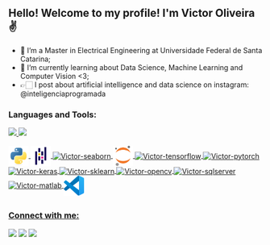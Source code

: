 ## Hello! Welcome to my profile! I'm Victor Oliveira ✌

- 🔭 I’m a Master in Electrical Engineering at Universidade Federal de Santa Catarina;
- 🌱 I’m currently learning about Data Science, Machine Learning and Computer Vision <3;
- 👉🏻 I post about artificial intelligence and data science on instagram: @inteligenciaprogramada

<h3 align="left">Languages and Tools:</h3>
<div>
  <a href="https://github.com/victor-hro">
  <img height="180em" src="https://github-readme-stats.vercel.app/api?username=victor-hro&show_icons=true&theme=dracula&include_all_commits=true&count_private=true"/>
  <img height="180em" src="https://github-readme-stats.vercel.app/api/top-langs/?username=victor-hro&layout=compact&langs_count=7&theme=dracula"/>
</div>
<div style="display: inline_block"><br>
  <img align="center" alt="Victor-python" height="40" width="40" src="https://raw.githubusercontent.com/devicons/devicon/master/icons/python/python-original.svg">
  <img align="center" alt="Victor-pandas" height="40" width="40" src="https://raw.githubusercontent.com/devicons/devicon/2ae2a900d2f041da66e950e4d48052658d850630/icons/pandas/pandas-original.svg">
  <img align="center" alt="Victor-seaborn" height="40" width="40" src="https://seaborn.pydata.org/_images/logo-mark-lightbg.svg">
  <img align="center" alt="Victor-jupyter" height="40" width="40" src="https://raw.githubusercontent.com/devicons/devicon/master/icons/jupyter/jupyter-original.svg">
  <img align="center" alt="Victor-tensorflow" height="40" width="40" src="https://www.vectorlogo.zone/logos/tensorflow/tensorflow-icon.svg">
  <img align="center" alt="Victor-pytorch" height="40" width="40" src="https://www.vectorlogo.zone/logos/pytorch/pytorch-icon.svg">
  <img align="center" alt="Victor-keras" height="40" width="40" src="https://github.com/valohai/ml-logos/blob/master/keras.svg">
  <img align="center" alt="Victor-sklearn" height="40" width="40" src="https://upload.wikimedia.org/wikipedia/commons/0/05/Scikit_learn_logo_small.svg"">
  <img align="center" alt="Victor-opencv" height="40" width="40" src="https://www.vectorlogo.zone/logos/opencv/opencv-icon.svg">
  <img align="center" alt="Victor-sqlserver" height="40" width="40" src="https://www.svgrepo.com/show/303229/microsoft-sql-server-logo.svg">
  <img align="center" alt="Victor-matlab" height="40" width="40" src="https://upload.wikimedia.org/wikipedia/commons/2/21/Matlab_Logo.png">
  <img align="center" alt="Victor-vscode" height="40" width="40" src="https://raw.githubusercontent.com/devicons/devicon/master/icons/vscode/vscode-original.svg">

  
##
 <h3 align="left">Connect with me:</h3>
<div> 
   <a href = "victoroliveira.eng@hotmail.com"><img src="https://cdn.icon-icons.com/icons2/2530/PNG/96/outlook_button_icon_151845.png" target="_blank"></a>
  <a href="https://www.linkedin.com/in/victoroliveraeng/" target="_blank"><img src="https://img.shields.io/badge/-LinkedIn-%230077B5?style=for-the-badge&logo=linkedin&logoColor=white" target="_blank"></a>    
  <a href="https://www.instagram.com/inteligencia.programada/" target="_blank"><img src="https://img.shields.io/badge/-Instagram-%23E4405F?style=for-the-badge&logo=instagram&logoColor=white" target="_blank">
</a>
</div>



